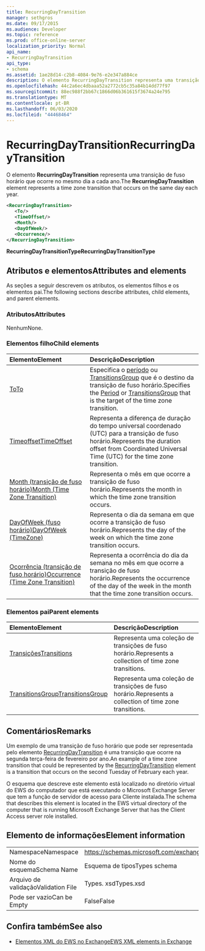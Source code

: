 ```yaml
---
title: RecurringDayTransition
manager: sethgros
ms.date: 09/17/2015
ms.audience: Developer
ms.topic: reference
ms.prod: office-online-server
localization_priority: Normal
api_name:
- RecurringDayTransition
api_type:
- schema
ms.assetid: 1ae28d14-c2b8-4084-9e76-e2e347a884ce
description: O elemento RecurringDayTransition representa uma transição de fuso horário que ocorre no mesmo dia a cada ano.
ms.openlocfilehash: 44c2a6ec4dbaaa52a2772cb5c35a84b14dd77f97
ms.sourcegitcommit: 88ec988f2bb67c1866d06b361615f3674a24e795
ms.translationtype: MT
ms.contentlocale: pt-BR
ms.lasthandoff: 06/03/2020
ms.locfileid: "44468464"
---
```

# <a name="recurringdaytransition"></a><span data-ttu-id="c0b33-103">RecurringDayTransition</span><span class="sxs-lookup"><span data-stu-id="c0b33-103">RecurringDayTransition</span></span>

<span data-ttu-id="c0b33-104">O elemento **RecurringDayTransition** representa uma transição de fuso horário que ocorre no mesmo dia a cada ano.</span><span class="sxs-lookup"><span data-stu-id="c0b33-104">The **RecurringDayTransition** element represents a time zone transition that occurs on the same day each year.</span></span> 
  
```xml
<RecurringDayTransition>
   <To/>
   <TimeOffset/>
   <Month/>
   <DayOfWeek/>
   <Occurrence/>
</RecurringDayTransition>
```

 <span data-ttu-id="c0b33-105">**RecurringDayTransitionType**</span><span class="sxs-lookup"><span data-stu-id="c0b33-105">**RecurringDayTransitionType**</span></span>
## <a name="attributes-and-elements"></a><span data-ttu-id="c0b33-106">Atributos e elementos</span><span class="sxs-lookup"><span data-stu-id="c0b33-106">Attributes and elements</span></span>

<span data-ttu-id="c0b33-107">As seções a seguir descrevem os atributos, os elementos filhos e os elementos pai.</span><span class="sxs-lookup"><span data-stu-id="c0b33-107">The following sections describe attributes, child elements, and parent elements.</span></span>
  
### <a name="attributes"></a><span data-ttu-id="c0b33-108">Atributos</span><span class="sxs-lookup"><span data-stu-id="c0b33-108">Attributes</span></span>

<span data-ttu-id="c0b33-109">Nenhum</span><span class="sxs-lookup"><span data-stu-id="c0b33-109">None.</span></span>
  
### <a name="child-elements"></a><span data-ttu-id="c0b33-110">Elementos filho</span><span class="sxs-lookup"><span data-stu-id="c0b33-110">Child elements</span></span>

|<span data-ttu-id="c0b33-111">**Elemento**</span><span class="sxs-lookup"><span data-stu-id="c0b33-111">**Element**</span></span>|<span data-ttu-id="c0b33-112">**Descrição**</span><span class="sxs-lookup"><span data-stu-id="c0b33-112">**Description**</span></span>|
|:-----|:-----|
|[<span data-ttu-id="c0b33-113">To</span><span class="sxs-lookup"><span data-stu-id="c0b33-113">To</span></span>](to.md) <br/> |<span data-ttu-id="c0b33-114">Especifica o [período](period.md) ou [TransitionsGroup](transitionsgroup.md) que é o destino da transição de fuso horário.</span><span class="sxs-lookup"><span data-stu-id="c0b33-114">Specifies the [Period](period.md) or [TransitionsGroup](transitionsgroup.md) that is the target of the time zone transition.</span></span>  <br/> |
|[<span data-ttu-id="c0b33-115">Timeoffset</span><span class="sxs-lookup"><span data-stu-id="c0b33-115">TimeOffset</span></span>](timeoffset.md) <br/> |<span data-ttu-id="c0b33-116">Representa a diferença de duração do tempo universal coordenado (UTC) para a transição de fuso horário.</span><span class="sxs-lookup"><span data-stu-id="c0b33-116">Represents the duration offset from Coordinated Universal Time (UTC) for the time zone transition.</span></span>  <br/> |
|[<span data-ttu-id="c0b33-117">Month (transição de fuso horário)</span><span class="sxs-lookup"><span data-stu-id="c0b33-117">Month (Time Zone Transition)</span></span>](month-time-zone-transition.md) <br/> |<span data-ttu-id="c0b33-118">Representa o mês em que ocorre a transição de fuso horário.</span><span class="sxs-lookup"><span data-stu-id="c0b33-118">Represents the month in which the time zone transition occurs.</span></span>  <br/> |
|[<span data-ttu-id="c0b33-119">DayOfWeek (fuso horário)</span><span class="sxs-lookup"><span data-stu-id="c0b33-119">DayOfWeek (TimeZone)</span></span>](dayofweek-timezone.md) <br/> |<span data-ttu-id="c0b33-120">Representa o dia da semana em que ocorre a transição de fuso horário.</span><span class="sxs-lookup"><span data-stu-id="c0b33-120">Represents the day of the week on which the time zone transition occurs.</span></span>  <br/> |
|[<span data-ttu-id="c0b33-121">Ocorrência (transição de fuso horário)</span><span class="sxs-lookup"><span data-stu-id="c0b33-121">Occurrence (Time Zone Transition)</span></span>](occurrence-time-zone-transition.md) <br/> |<span data-ttu-id="c0b33-122">Representa a ocorrência do dia da semana no mês em que ocorre a transição de fuso horário.</span><span class="sxs-lookup"><span data-stu-id="c0b33-122">Represents the occurrence of the day of the week in the month that the time zone transition occurs.</span></span>  <br/> |
   
### <a name="parent-elements"></a><span data-ttu-id="c0b33-123">Elementos pai</span><span class="sxs-lookup"><span data-stu-id="c0b33-123">Parent elements</span></span>

|<span data-ttu-id="c0b33-124">**Elemento**</span><span class="sxs-lookup"><span data-stu-id="c0b33-124">**Element**</span></span>|<span data-ttu-id="c0b33-125">**Descrição**</span><span class="sxs-lookup"><span data-stu-id="c0b33-125">**Description**</span></span>|
|:-----|:-----|
|[<span data-ttu-id="c0b33-126">Transições</span><span class="sxs-lookup"><span data-stu-id="c0b33-126">Transitions</span></span>](transitions.md) <br/> |<span data-ttu-id="c0b33-127">Representa uma coleção de transições de fuso horário.</span><span class="sxs-lookup"><span data-stu-id="c0b33-127">Represents a collection of time zone transitions.</span></span>  <br/> |
|[<span data-ttu-id="c0b33-128">TransitionsGroup</span><span class="sxs-lookup"><span data-stu-id="c0b33-128">TransitionsGroup</span></span>](transitionsgroup.md) <br/> |<span data-ttu-id="c0b33-129">Representa uma coleção de transições de fuso horário.</span><span class="sxs-lookup"><span data-stu-id="c0b33-129">Represents a collection of time zone transitions.</span></span>  <br/> |
   
## <a name="remarks"></a><span data-ttu-id="c0b33-130">Comentários</span><span class="sxs-lookup"><span data-stu-id="c0b33-130">Remarks</span></span>

<span data-ttu-id="c0b33-131">Um exemplo de uma transição de fuso horário que pode ser representada pelo elemento [RecurringDayTransition](recurringdaytransition.md) é uma transição que ocorre na segunda terça-feira de fevereiro por ano.</span><span class="sxs-lookup"><span data-stu-id="c0b33-131">An example of a time zone transition that could be represented by the [RecurringDayTransition](recurringdaytransition.md) element is a transition that occurs on the second Tuesday of February each year.</span></span> 
  
<span data-ttu-id="c0b33-132">O esquema que descreve este elemento está localizado no diretório virtual do EWS do computador que está executando o Microsoft Exchange Server que tem a função de servidor de acesso para Cliente instalada.</span><span class="sxs-lookup"><span data-stu-id="c0b33-132">The schema that describes this element is located in the EWS virtual directory of the computer that is running Microsoft Exchange Server that has the Client Access server role installed.</span></span>
  
## <a name="element-information"></a><span data-ttu-id="c0b33-133">Elemento de informações</span><span class="sxs-lookup"><span data-stu-id="c0b33-133">Element information</span></span>

|||
|:-----|:-----|
|<span data-ttu-id="c0b33-134">Namespace</span><span class="sxs-lookup"><span data-stu-id="c0b33-134">Namespace</span></span>  <br/> |https://schemas.microsoft.com/exchange/services/2006/types  <br/> |
|<span data-ttu-id="c0b33-135">Nome do esquema</span><span class="sxs-lookup"><span data-stu-id="c0b33-135">Schema Name</span></span>  <br/> |<span data-ttu-id="c0b33-136">Esquema de tipos</span><span class="sxs-lookup"><span data-stu-id="c0b33-136">Types schema</span></span>  <br/> |
|<span data-ttu-id="c0b33-137">Arquivo de validação</span><span class="sxs-lookup"><span data-stu-id="c0b33-137">Validation File</span></span>  <br/> |<span data-ttu-id="c0b33-138">Types. xsd</span><span class="sxs-lookup"><span data-stu-id="c0b33-138">Types.xsd</span></span>  <br/> |
|<span data-ttu-id="c0b33-139">Pode ser vazio</span><span class="sxs-lookup"><span data-stu-id="c0b33-139">Can be Empty</span></span>  <br/> |<span data-ttu-id="c0b33-140">False</span><span class="sxs-lookup"><span data-stu-id="c0b33-140">False</span></span>  <br/> |
   
## <a name="see-also"></a><span data-ttu-id="c0b33-141">Confira também</span><span class="sxs-lookup"><span data-stu-id="c0b33-141">See also</span></span>



- [<span data-ttu-id="c0b33-142">Elementos XML do EWS no Exchange</span><span class="sxs-lookup"><span data-stu-id="c0b33-142">EWS XML elements in Exchange</span></span>](ews-xml-elements-in-exchange.md)

